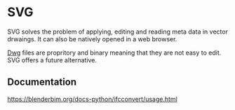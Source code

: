 # SVG
SVG solves the problem of applying, editing and reading meta data in vector drwaings. It can also be natively opened in a web browser.

[Dwg] files are propritory and binary meaning that they are not easy to edit. SVG offers a future alternative.

## Documentation
https://blenderbim.org/docs-python/ifcconvert/usage.html

[dwg]: https://en.wikipedia.org/wiki/.dwg
